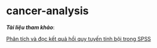 # cancer-analysis



***Tài liệu tham khảo***:  

[Phân tích và đọc kết quả hồi quy tuyến tính bội trong SPSS](https://www.phamlocblog.com/2016/11/cach-chay-hoi-quy-trong-spss.html)  
